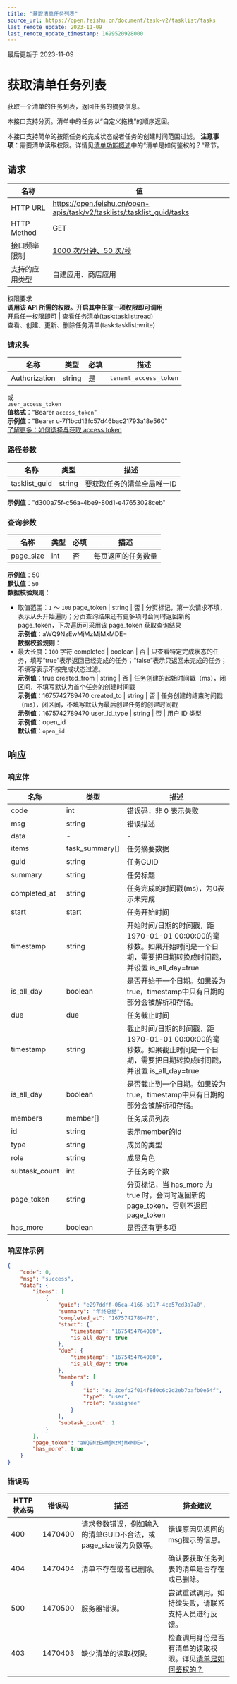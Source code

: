 ```yaml
---
title: "获取清单任务列表"
source_url: https://open.feishu.cn/document/task-v2/tasklist/tasks
last_remote_update: 2023-11-09
last_remote_update_timestamp: 1699520928000
---
```

最后更新于 2023-11-09

# 获取清单任务列表

获取一个清单的任务列表，返回任务的摘要信息。

本接口支持分页。清单中的任务以“自定义拖拽”的顺序返回。

本接口支持简单的按照任务的完成状态或者任务的创建时间范围过滤。
**注意事项**：需要清单读取权限。详情见[清单功能概述](https://open.feishu.cn/document/uAjLw4CM/ukTMukTMukTM/task-v2/tasklist/overview)中的“清单是如何鉴权的？“章节。

## 请求
名称 | 值
---|---
HTTP URL | https://open.feishu.cn/open-apis/task/v2/tasklists/:tasklist_guid/tasks
HTTP Method | GET
接口频率限制 | [1000 次/分钟、50 次/秒](https://open.feishu.cn/document/ukTMukTMukTM/uUzN04SN3QjL1cDN)
支持的应用类型 | 自建应用、商店应用
权限要求  
            **调用该 API 所需的权限。开启其中任意一项权限即可调用**  
            开启任一权限即可 | 查看任务清单(task:tasklist:read)  
            查看、创建、更新、删除任务清单(task:tasklist:write)

### 请求头

名称 | 类型 | 必填 | 描述
--- | --- | --- | ---
Authorization | string | 是 | `tenant_access_token`  
或  
`user_access_token`  
**值格式**："Bearer `access_token`"  
**示例值**："Bearer u-7f1bcd13fc57d46bac21793a18e560"  
[了解更多：如何选择与获取 access token](https://open.feishu.cn/document/uAjLw4CM/ugTN1YjL4UTN24CO1UjN/trouble-shooting/how-to-choose-which-type-of-token-to-use)

### 路径参数

名称 | 类型 | 描述
--- | --- | ---
tasklist_guid | string | 要获取任务的清单全局唯一ID  
**示例值**："d300a75f-c56a-4be9-80d1-e47653028ceb"

### 查询参数

名称 | 类型 | 必填 | 描述
--- | --- | --- | ---
page_size | int | 否 | 每页返回的任务数量  
**示例值**：50  
**默认值**：`50`  
**数据校验规则**：  
- 取值范围：`1` ～ `100`
page_token | string | 否 | 分页标记，第一次请求不填，表示从头开始遍历；分页查询结果还有更多项时会同时返回新的 page_token，下次遍历可采用该 page_token 获取查询结果  
**示例值**：aWQ9NzEwMjMzMjMxMDE=  
**数据校验规则**：  
- 最大长度：`100` 字符
completed | boolean | 否 | 只查看特定完成状态的任务，填写“true”表示返回已经完成的任务；“false”表示只返回未完成的任务；不填写表示不按完成状态过滤。  
**示例值**：true
created_from | string | 否 | 任务创建的起始时间戳（ms），闭区间，不填写默认为首个任务的创建时间戳  
**示例值**：1675742789470
created_to | string | 否 | 任务创建的结束时间戳（ms），闭区间，不填写默认为最后创建任务的创建时间戳  
**示例值**：1675742789470
user_id_type | string | 否 | 用户 ID 类型  
**示例值**：open_id  
**默认值**：`open_id`

## 响应

### 响应体

名称 | 类型 | 描述
--- | --- | ---
code | int | 错误码，非 0 表示失败
msg | string | 错误描述
data | \- | \-
items | task_summary\[\] | 任务摘要数据
guid | string | 任务GUID
summary | string | 任务标题
completed_at | string | 任务完成的时间戳(ms)，为0表示未完成
start | start | 任务开始时间
timestamp | string | 开始时间/日期的时间戳，距1970-01-01 00:00:00的毫秒数。如果开始时间是一个日期，需要把日期转换成时间戳，并设置 is_all_day=true
is_all_day | boolean | 是否开始于一个日期。如果设为true，timestamp中只有日期的部分会被解析和存储。
due | due | 任务截止时间
timestamp | string | 截止时间/日期的时间戳，距1970-01-01 00:00:00的毫秒数。如果截止时间是一个日期，需要把日期转换成时间戳，并设置 is_all_day=true
is_all_day | boolean | 是否截止到一个日期。如果设为true，timestamp中只有日期的部分会被解析和存储。
members | member\[\] | 任务成员列表
id | string | 表示member的id
type | string | 成员的类型
role | string | 成员角色
subtask_count | int | 子任务的个数
page_token | string | 分页标记，当 has_more 为 true 时，会同时返回新的 page_token，否则不返回 page_token
has_more | boolean | 是否还有更多项

### 响应体示例
```json
{
    "code": 0,
    "msg": "success",
    "data": {
        "items": [
            {
                "guid": "e297ddff-06ca-4166-b917-4ce57cd3a7a0",
                "summary": "年终总结",
                "completed_at": "1675742789470",
                "start": {
                    "timestamp": "1675454764000",
                    "is_all_day": true
                },
                "due": {
                    "timestamp": "1675454764000",
                    "is_all_day": true
                },
                "members": [
                    {
                        "id": "ou_2cefb2f014f8d0c6c2d2eb7bafb0e54f",
                        "type": "user",
                        "role": "assignee"
                    }
                ],
                "subtask_count": 1
            }
        ],
        "page_token": "aWQ9NzEwMjMzMjMxMDE=",
        "has_more": true
    }
}
```

### 错误码

HTTP状态码 | 错误码 | 描述 | 排查建议
--- | --- | --- | ---
400 | 1470400 | 请求参数错误，例如输入的清单GUID不合法，或page_size设为负数等。 | 错误原因见返回的msg提示的信息。
404 | 1470404 | 清单不存在或者已删除。 | 确认要获取任务列表的清单是否存在或已删除。
500 | 1470500 | 服务器错误。 | 尝试重试调用。如持续失败，请联系支持人员进行反馈。
403 | 1470403 | 缺少清单的读取权限。 | 检查调用身份是否有清单的读取权限。详见[清单是如何鉴权的？](https://open.feishu.cn/document/uAjLw4CM/ukTMukTMukTM/task-v2/faq)

